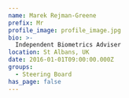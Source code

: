 ```yaml
---
name: Marek Rejman-Greene
prefix: Mr
profile_image: profile_image.jpg
bio: >-
  Independent Biometrics Adviser
location: St Albans, UK
date: 2016-01-01T09:00:00.000Z
groups:
  - Steering Board
has_page: false
---
```

